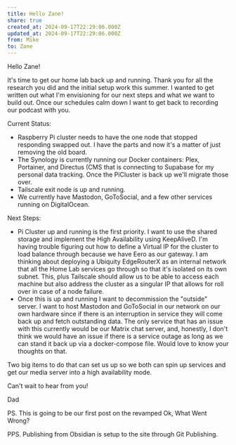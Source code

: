 ```yaml
---
title: Hello Zane!
share: true
created_at: 2024-09-17T22:29:06.000Z
updated_at: 2024-09-17T22:29:06.000Z
from: Mike
to: Zane
---
```


Hello Zane!

It's time to get our home lab back up and running. Thank you for all the research you did and the initial setup work this summer. I wanted to get written out what I'm envisioning for our next steps and what we want to build out. Once our schedules calm down I want to get back to recording our podcast with you.


Current Status:

- Raspberry Pi cluster needs to have the one node that stopped responding swapped out.  I have the parts and now it's a matter of just removing the old board.
- The Synology is currently running our Docker containers: Plex, Portainer, and Directus (CMS that is connecting to Supabase for my personal data tracking. Once the PiCluster is back up we'll migrate those over.
- Tailscale exit node is up and running.
- We currently have Mastodon, GoToSocial, and a few other services running on DigitalOcean.

Next Steps:

- Pi Cluster up and running is the first priority. I want to use the shared storage and implement the High Availability using KeepAliveD. I'm having trouble figuring out how to define a Virtual IP for the cluster to load balance through because we have Eero as our gateway. I am thinking about deploying a Ubiquity EdgeRouterX as an internal network that all the Home Lab services go through so that it's isolated on its own subnet. This, plus Tailscale should allow us to be able to access each machine but also address the cluster as a singular IP that allows for roll over in case of a node failure.
- Once this is up and running I want to decommission the "outside" server. I want to host Mastodon and GoToSocial in our network on our own hardware since if there is an interruption in service they will come back up and fetch outstanding data.  The only service that has an issue with this currently would be our Matrix chat server, and, honestly, I don't think we would have an issue if there is a service outage as long as we can stand it back up via a docker-compose file. Would love to know your thoughts on that.

Two big items to do that can set us up so we both can spin up services and get our media server into a high availability mode.

Can't wait to hear from you!

Dad

PS. This is going to be our first post on the revamped Ok, What Went Wrong?

PPS. Publishing from Obsidian is setup to the site through Git Publishing.